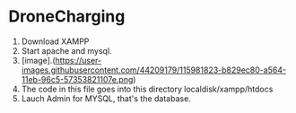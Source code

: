 # DroneCharging

1. Download XAMPP 
2. Start apache and mysql.
3. [image].(https://user-images.githubusercontent.com/44209179/115981823-b829ec80-a564-11eb-96c5-57353821107e.png)
4. The code in this file goes into this directory localdisk/xampp/htdocs
5. Lauch Admin for MYSQL, that's the database.
